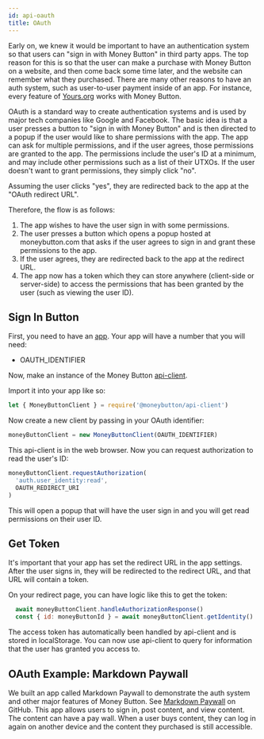 ```yaml
---
id: api-oauth
title: OAuth
---
```


Early on, we knew it would be important to have an authentication system so that users can "sign in with Money Button" in third party apps. The top reason for this is so that the user can make a purchase with Money Button on a website, and then come back some time later, and the website can remember what they purchased. There are many other reasons to have an auth system, such as user-to-user payment inside of an app. For instance, every feature of [Yours.org](https://www.yours.org) works with Money Button.

OAuth is a standard way to create authentication systems and is used by major tech companies like Google and Facebook. The basic idea is that a user presses a button to "sign in with Money Button" and is then directed to a popup if the user would like to share permissions with the app. The app can ask for multiple permissions, and if the user agrees, those permissions are granted to the app. The permissions include the user's ID at a minimum, and may include other permissions such as a list of their UTXOs. If the user doesn't want to grant permissions, they simply click "no".

Assuming the user clicks "yes", they are redirected back to the app at the "OAuth redirect URL".

Therefore, the flow is as follows:

1. The app wishes to have the user sign in with some permissions.
2. The user presses a button which opens a popup hosted at moneybutton.com that asks if the user agrees to sign in and grant these permissions to the app.
3. If the user agrees, they are redirected back to the app at the redirect URL.
4. The app now has a token which they can store anywhere (client-side or server-side) to access the permissions that has been granted by the user (such as viewing the user ID).

Sign In Button
--------------

First, you need to have an [app](api-apps.md). Your app will have a number that you will need:
* OAUTH_IDENTIFIER

Now, make an instance of the Money Button [api-client](api-client.html).

Import it into your app like so:
``` javascript
let { MoneyButtonClient } = require('@moneybutton/api-client')
```

Now create a new client by passing in your OAuth identifier:
``` javascript
moneyButtonClient = new MoneyButtonClient(OAUTH_IDENTIFIER)
```

This api-client is in the web browser. Now you can request authorization to read the user's ID:

``` javascript
moneyButtonClient.requestAuthorization(
  'auth.user_identity:read',
  OAUTH_REDIRECT_URI
)
```

This will open a popup that will have the user sign in and you will get read permissions on their user ID.

Get Token
---------

It's important that your app has set the redirect URL in the app settings. After the user signs in, they will be redirected to the redirect URL, and that URL will contain a token.

On your redirect page, you can have logic like this to get the token:
``` javascript
  await moneyButtonClient.handleAuthorizationResponse()
  const { id: moneyButtonId } = await moneyButtonClient.getIdentity()
```

The access token has automatically been handled by api-client and is stored in localStorage. You can now use api-client to query for information that the user has granted you access to.

OAuth Example: Markdown Paywall
-------------------------------

We built an app called Markdown Paywall to demonstrate the auth system and other
major features of Money Button. See [Markdown
Paywall](https://github.com/moneybutton/markdown-paywall) on GitHub. This app
allows users to sign in, post content, and view content. The content can have a
pay wall. When a user buys content, they can log in again on another device and
the content they purchased is still accessible.
